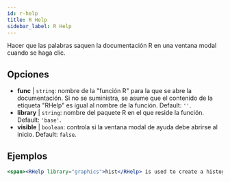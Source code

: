 ```yaml
---
id: r-help
title: R Help
sidebar_label: R Help
---
```


Hacer que las palabras saquen la documentación R en una ventana modal cuando se haga clic.

## Opciones

* __func__ | `string`: nombre de la "función R" para la que se abre la documentación. Si no se suministra, se asume que el contenido de la etiqueta "RHelp" es igual al nombre de la función. Default: `''`.
* __library__ | `string`: nombre del paquete R en el que reside la función. Default: `'base'`.
* __visible__ | `boolean`: controla si la ventana modal de ayuda debe abrirse al inicio. Default: `false`.


## Ejemplos

```jsx live
<span><RHelp library="graphics">hist</RHelp> is used to create a histogram.</span>
```

